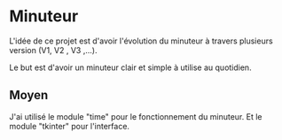 # Minuteur

L'idée de ce projet est d'avoir l'évolution du minuteur à travers plusieurs version (V1, V2 , V3 ,...).

Le but est d'avoir un minuteur clair et simple à utilise au quotidien.

## Moyen
J'ai utilisé le module "time" pour le fonctionnement du minuteur.
Et le module "tkinter" pour l'interface.
